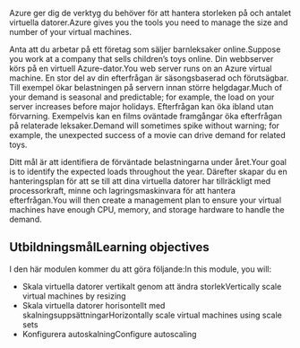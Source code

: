 <span data-ttu-id="fc71d-101">Azure ger dig de verktyg du behöver för att hantera storleken på och antalet virtuella datorer.</span><span class="sxs-lookup"><span data-stu-id="fc71d-101">Azure gives you the tools you need to manage the size and number of your virtual machines.</span></span> 

<span data-ttu-id="fc71d-102">Anta att du arbetar på ett företag som säljer barnleksaker online.</span><span class="sxs-lookup"><span data-stu-id="fc71d-102">Suppose you work at a company that sells children’s toys online.</span></span> <span data-ttu-id="fc71d-103">Din webbserver körs på en virtuell Azure-dator.</span><span class="sxs-lookup"><span data-stu-id="fc71d-103">You web server runs on an Azure virtual machine.</span></span> <span data-ttu-id="fc71d-104">En stor del av din efterfrågan är säsongsbaserad och förutsägbar. Till exempel ökar belastningen på servern innan större helgdagar.</span><span class="sxs-lookup"><span data-stu-id="fc71d-104">Much of your demand is seasonal and predictable; for example, the load on your server increases before major holidays.</span></span> <span data-ttu-id="fc71d-105">Efterfrågan kan öka ibland utan förvarning. Exempelvis kan en films oväntade framgångar öka efterfrågan på relaterade leksaker.</span><span class="sxs-lookup"><span data-stu-id="fc71d-105">Demand will sometimes spike without warning; for example, the unexpected success of a movie can drive demand for related toys.</span></span>

<span data-ttu-id="fc71d-106">Ditt mål är att identifiera de förväntade belastningarna under året.</span><span class="sxs-lookup"><span data-stu-id="fc71d-106">Your goal is to identify the expected loads throughout the year.</span></span> <span data-ttu-id="fc71d-107">Därefter skapar du en hanteringsplan för att se till att dina virtuella datorer har tillräckligt med processorkraft, minne och lagringsmaskinvara för att hantera efterfrågan.</span><span class="sxs-lookup"><span data-stu-id="fc71d-107">You will then create a management plan to ensure your virtual machines have enough CPU, memory, and storage hardware to handle the demand.</span></span>

## <a name="learning-objectives"></a><span data-ttu-id="fc71d-108">Utbildningsmål</span><span class="sxs-lookup"><span data-stu-id="fc71d-108">Learning objectives</span></span>

<span data-ttu-id="fc71d-109">I den här modulen kommer du att göra följande:</span><span class="sxs-lookup"><span data-stu-id="fc71d-109">In this module, you will:</span></span>
- <span data-ttu-id="fc71d-110">Skala virtuella datorer vertikalt genom att ändra storlek</span><span class="sxs-lookup"><span data-stu-id="fc71d-110">Vertically scale virtual machines by resizing</span></span>
- <span data-ttu-id="fc71d-111">Skala virtuella datorer horisontellt med skalningsuppsättningar</span><span class="sxs-lookup"><span data-stu-id="fc71d-111">Horizontally scale virtual machines using scale sets</span></span>
- <span data-ttu-id="fc71d-112">Konfigurera autoskalning</span><span class="sxs-lookup"><span data-stu-id="fc71d-112">Configure autoscaling</span></span>